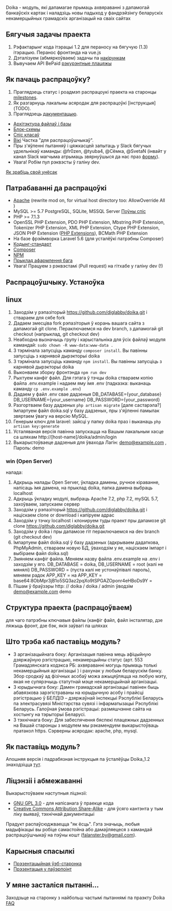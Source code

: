 Doika - модуль, які дапамагае прымаць ахвяраванні з дапамогай банкаўскіх картак і наладзіць новы падыход у фандрэйзінгу беларускіх некамерцыйных грамадскіх арганізацый на сваіх сайтах

## Бягучыя задачы праекта

1. Рэфактарынг кода iтэрацыi 1.2 для пераносу на бягучую (1.3) iтэрацыю. Перанос фронтэнда на vue.js
2. Дэталізуем (абмяркоўваем) задачы па [накірункам](https://github.com/diglabby/doika/milestones)
3. Вывучаем API BePaid [рэкурэнтные плацяжы](https://docs.bepaid.by/ru/subscriptions/intro)

## Як пачаць распрацоўку?
1. Праглядзець статус і роадмэп распрацоукi праекта на старонцы [milestones](https://github.com/diglabby/doika/milestones?direction=asc&sort=due_date&state=open).
2. Як разгарнуць лакальны асяродак для распрацоўкі [інструкцыя] (TODO).
3. Праглядзець [дакументацыю](https://realtimeboard.com/app/board/o9J_k0X88dM=/). 
- [Архiтэктура файлаў i базы](https://realtimeboard.com/app/board/o9J_k0X88dM=/?moveToWidget=3074457346027045333)
- [Блок-схемы](https://realtimeboard.com/app/board/o9J_k0X88dM=/?moveToWidget=3074457346144718504)
- [Спiс класаў](https://realtimeboard.com/app/board/o9J_k0X88dM=/?moveToWidget=3074457346135802429)
- [Вiкi](https://github.com/diglabby/doika/wiki/) Частка "для распрацоўшчыкаў".
- Пры з'яўленні пытанняў і цяжкасцей запытаць у Slack бягучых удзельнікаў каманды: @fr0zen, @tyuba4, @Сёмка, @SvetaN (інвайт у канал Slack магчыма атрымаць звярнуўшыся да нас праз [форму](https://docs.google.com/forms/d/e/1FAIpQLSf3q7HMtfJly4wCrRyIlHDdAzFExSjw2vqbA62XFJHofjMqjg/viewform)).
- Увага! Робім пул рэквэсты ў галіну dev.

[Як зрабіць свой унёсак](CONTRIBUTING.md)

## Патрабаванні да распрацоўкі

* [Apache](https://httpd.apache.org/download.cgi) (rewrite mod on, for virtual host directory too: AllowOverride All )
* MySQL >= 5.7 PostgreSQL, SQLite, MSSQL Server [Поўны спіс](https://laravel.com/docs/5.7/database)
* PHP >= 7.1.3
* OpenSSL PHP Extension, PDO PHP Extension, Mbstring PHP Extension, Tokenizer PHP Extension, XML PHP Extension, Ctype PHP Extension, JSON PHP Extension ([PHP Extensions](https://github.com/diglabby/doika/blob/master/composer.json#L8-L9)), BCMath PHP Extension
* На базе фрэймворка Laravel 5.6 (для усталёўкі патрэбны Composer)
* [Кодынг-стандарт](https://github.com/diglabby/doika_1.2/wiki/%D0%9A%D0%BE%D0%B4%D1%8B%D0%BD%D0%B3-%D1%81%D1%82%D0%B0%D0%BD%D0%B4%D0%B0%D1%80%D1%82) 
* [Composer](https://getcomposer.org/download/)
* [NPM](https://nodejs.org/en/download/)
* [Прыклад афармлення бага](https://github.com/diglabby/doika_1.2/wiki/%D0%9F%D1%80%D1%8B%D0%BA%D0%BB%D0%B0%D0%B4-%D0%B0%D1%84%D0%B0%D1%80%D0%BC%D0%BB%D0%B5%D0%BD%D0%BD%D1%8F-%D0%B1%D0%B0%D0%B3%D0%B0)
* Увага! Працуем з рэквэстамі (Pull request) на гітхабе у галіну dev (!)

## Распрацоўшчыку. Устаноўка 

## linux

1. Заходзім у рэпазіторый https://github.com/diglabby/doika.git і ствараем для сябе fork
2. Дадаем змесціва fork рэпазіторыя ў корань вашага сайта з дапамогай git clone. Пераключаемся на dev branch, з дапамогай git checkout (напрыклад, git checkout dev)
3. Неабходна вызначыць групу і карыстальніка для ўсіх файлаў модуля камандай: `sudo chown -R www-data:www-data .`
4. З тэрмінала запусціць каманду `composer install`. Вы павінны запусціць з карнявой дырэкторыі doika
5. З тэрмінала запусціць каманду `npm install`. Вы павінны запусціць з карнявой дырэкторыі doika
6. Выконваем зборку фронтэнда `npm run dev`
7. Рыхтуем канфіг файл. Для гэтага ў тэчцы doika ствараем копію файла .env.example і надаем яму імя .env (падказка: выканаць каманду `cp .env.example .env`)
8. Дадаем у файл .env свае дадзеныя DB_DATABASE={your_database} DB_USERNAME={your_username} DB_PASSWORD={your_password}
9. Разгортваем базу дадзеных `php artisan migrate` [дале састарэла?] Імпартуем файл doika.sql у базу дадзеных, пры з'яўленні памылак звяртаем ўвагу на версію MySQL.
10. Генерым ключ для laravel: зайсцi у папку doika праз i выканаць `php artisan key:generate`
11. Усталяваная версія павінна запускацца на Вашым лакальным хасце са шляхам http://[host-name]/doika/admin/login
12. Выкарыстоўваеце дадзеныя для ўвахода Лагін: demo@example.com , Пароль: demo

### win (Open Server)

налада:
1. Адкрыць налады Open Server, ўкладка дамены, ручное кіраванне, напісаць імя дамена, на прыклад doika, папка дамена выбраць localhost
2. Адкрыць ўкладку модулі, выбраць Apache 7.2, php 7.2, mySQL 5.7, захоўваем, запускаем сервер
3. Заходзім у рэпазіторый https://github.com/diglabby/doika.git і націскаем clone or download і капіруем адрас
4. Заходзім у тэчку localhost і клонируем туды праект пры дапамозе git clone https://github.com/diglabby/doika.git
5. Заходзім у doika і пры дапамозе гіт пераключаемся на dev branch (git checkout dev)
6. Імпартуем файл doika.sql ў базу дадзеных (адкрываем дадаткова, PhpMyAdmin, ствараем новую БД, ўваходзім у яе, націскаем імпарт і выбіраем файл doika.sql)
7. Змяняем канфіг файла. Меняем назву файла .env.example на .env і заходзім у яго. DB_DATABASE = doika, DB_USERNAME = root (калі не мянялі) DB_PASSWORD = (пуста калі не устонаўлівалі пароль), мяняем радок APP_KEY = на APP_KEY = base64:8ObMpr3jB1o5SQ3az2pqXo9tSPGAZOponr4eHBoDs9Y =
8. Пішам ў браўзэры http: // doika / doika / admin ўводзім demo@example.com demo

## Структура праекта (распрацоўваем)
для чаго патрэбны ключавыя файлы (канфіг файл, файл інсталятар, дзе ляжыць фронт, дзе бэк, якія заўвагі па шляхах

## Што трэба каб паставіць модуль?
* З арганізацыйнага боку: Арганізацыя павінна мець афіцыйную дзяржаўную рэгістрацыю, некамерцыйны статус (арт. 553 Грамадзянскага кодэкса РБ: ахвяраванні могуць прымаць толькі некамерцыйныя арганізацыі ) і рахунак у любым беларускім банку. Збор сродкаў ад фізічных асобаў можа ажыцяўляцца на любую мэту, якая не супярэчыць статутнай мэце некамерцыйнай арганізацыі.
* З юрыдычнага боку: Дамен грамадскай арганізацыі павінен быць абавязкова зарэгістраваны на юрыдычную асобу і прайсці рэгістрацыю ў БЕЛДІЭ – дзяржаўнай інспекцыі Рэспублікі Беларусь па электрасувязі Міністэрства сувязі і інфарматызацыі Рэспублікі Беларусь. Галоўная ўмова рэгістрацыі: размяшчэнне сайта на хостынгу на тэрыторыі Беларусі.
* З тэхнічнага боку: Для забеспячення бяспекі плацежных дадзенных на Вашай старонцы з модулем мы рэкамендуем выкарыстоўваць пратакол https. Сэрверны асяродак: apache, php, mysql.

## Як паставіць модуль?
Апошняя версія і падрабязная інструкцыя па ўсталёўцы Doika_1.2 знаходзіцца [тут](https://github.com/diglabby/doika_1.2/wiki/%D0%A3%D1%81%D1%82%D0%B0%D0%BD%D0%BE%D1%9E%D0%BA%D0%B0-%D0%BC%D0%BE%D0%B4%D1%83%D0%BB%D1%8F-%D0%BD%D0%B0-%D1%85%D0%BE%D1%81%D1%82%D1%8B%D0%BD%D0%B3). 

## Ліцэнзіі і абмежаванні
Выкарыстоўваем наступныя ліцэнзіі:
* [GNU GPL 3.0](https://www.gnu.org/licenses/gpl-3.0.en.html) - для напісанага ў праекце кода
* [Creative Commons Attribution Share-Alike](https://choosealicense.com/licenses/cc-by-sa-4.0/) - для ўсяго кантэнта у тым ліку выяваў, тэхнічнай дакументацыі

Прадукт распаўсюджваецца "як ёсць". Гэта значыць, любыя мадыфікацыі вы робіце самастойна або дамаўляецеся з камандай распрацоўшчыкаў на пэўны кошт (falanster.by@gmail.com).

## Карысныя спасылкі
* [Прэзентацыйная ўэб-старонка](https://doika.falanster.by/)
* [Прэзентацыя у паўэрпоінт](https://docs.google.com/presentation/d/144zEv4DyBoa0jDKwee30Rip0oKZ8QzkeUKaNCRWy1qY/edit#slide=id.g42bd4a5055_0_28)


## У мяне засталіся пытанні...
Заходзьце на старонку з найбольш частымі пытаннямі па праэкту Doika [FAQ](https://github.com/diglabby/doika/wiki/FAQ)

